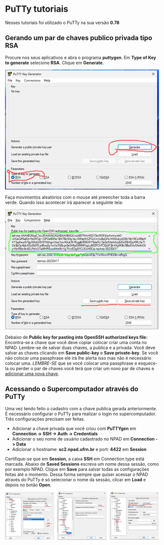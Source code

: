 # PuTTy tutoriais

Nesses tutoriais foi utilizado o PuTTy na sua versão **0.78**

## Gerando um par de chaves publico privada tipo RSA

Procure nos seus aplicativos e abra o programa **puttygen**.
Em **Type of Key to generate** selecione **RSA**. Clique em **Generate**.

![PuTTyGen](/assets/putty_tutorial/puttygen_before.png)

Faça movimentos aleatórios com o mouse até preencher toda a barra verde. Quando
isso acontecer irá aparecer a seguinte tela:

![PuTTyGen after](/assets/putty_tutorial/puttygen_after.png)

Debaixo de **Public key for pasting into OpenSSH authorized keys file:** Encontra-se
a chave que você deve copiar colocar criar uma conta no NPAD. Lembre-se de salvar duas chaves, a publica e a privada. Você deve salvar as chaves clicando em **Save public-key** e **Save private-key**. Se você não colocar uma passphrase ele irá lhe alerta isso mas não é necessário colocar uma. *LEMBRE-SE* que se você colocar uma passphrase e esquece-la ou perder o par de chaves você terá que criar um novo par de chaves e [adicionar uma nova chave](http://npad.ufrn.br/npad/chave).

## Acessando o Supercomputador através do PuTTy

Uma vez tendo feito o cadastro com a chave publica gerada anteriormente.
É necessário configurar o PuTTy para realizar o login no supercomputador.
Três configurações precisam ser feitas.

- Adicionar a chave privada que você criou com **PuTTYgen** em **Connection -> SSH -> Auth -> Credentials**
- Adicionar o seu nome de usuário cadastrado no NPAD em **Connection -> Data**
- Adicionar o hostname: **sc2.npad.ufrn.br** e port: **4422** em **Session**

Certifique-se que em **Session**, a caixa **SSH** em Connection type está marcada.
Abaixo de **Saved Sessions** escreva um nome dessa sessão, como por exemplo NPAD.
Clique em **Save** para salvar todas as configurações feitas até o momento.
Dessa forma sempre que quiser acessar o NPAD através do PuTTy é só selecionar o
nome da sessão, clicar em **Load** e depois no botão **Open**.

![PuTTY Config Session](/assets/putty_tutorial/putty_config_session.png)
